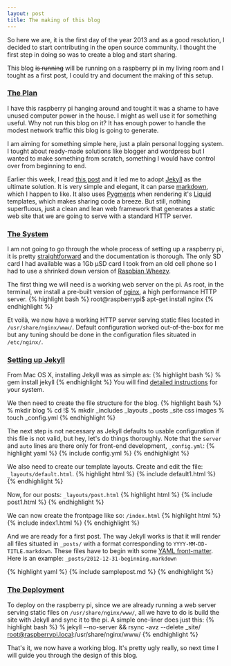 ```yaml
---
layout: post
title: The making of this blog
---
```


So here we are, it is the first day of the year 2013 and as a good resolution, I decided to start contributing in the open source community. I thought the first step in doing so was to create a blog and start sharing.



This blog <s>is running</s> will be running on a raspberry pi in my living room and I tought as a first post, I could try and document the making of this setup.

### [The Plan](#the_plan)

I have this raspberry pi hanging around and tought it was a shame to have unused computer power in the house. I might as well use it for something useful. Why not run this blog on it? It has enough power to handle the modest network traffic this blog is going to generate.

I am aiming for something simple here, just a plain personal logging system. I tought about ready-made solutions like blogger and wordpress but I wanted to make something from scratch, something I would have control over from beginning to end.

Earlier this week, I read [this post](http://blog.alexbrowne.info/how-i-made-my-blog-faster/) and it led me to adopt [Jekyll](http://jekyllrb.com/) as the ultimate solution. It is very simple and elegant, it can parse [markdown](http://daringfireball.net/projects/markdown/), which I happen to like. It also uses [Pygments](http://pygments.org) when rendering it's [Liquid](http://liquidmarkup.org) templates, which makes sharing code a breeze. But still, nothing superfluous, just a clean and lean web framework that generates a static web site that we are going to serve with a standard HTTP server.

### [The System](#the_system)

I am not going to go through the whole process of setting up a raspberry pi, it is pretty [straightforward](http://elinux.org/RPi_Easy_SD_Card_Setup) and the documentation is thorough. The only SD card I had available was a 1Gb µSD card I took from an old cell phone so I had to use a shrinked down version of [Raspbian Wheezy](http://www.raspberrypi.org/downloads).

The first thing we will need is a working web server on the pi. As root, in the terminal, we install a pre-built version of [nginx](http://nginx.org), a high performance HTTP server.
{% highlight bash %}
root@raspberrypi$ apt-get install nginx
{% endhighlight %}

Et voilà, we now have a working HTTP server serving static files located in `/usr/share/nginx/www/`. Default configuration worked out-of-the-box for me but any tuning should be done in the configuration files situated in `/etc/nginx/`.

### [Setting up Jekyll](#setting_up_jekyll)

From Mac OS X, installing Jekyll was as simple as:
{% highlight bash %}
% gem install jekyll
{% endhighlight %}
You will find [detailed instructions](https://github.com/mojombo/jekyll/wiki/Install) for your system.

We then need to create the file structure for the blog.
{% highlight bash %}
% mkdir blog
% cd !$
% mkdir _includes _layouts _posts _site css images
% touch _config.yml
{% endhighlight %}

The next step is not necessary as Jekyll defaults to usable configuration if this file is not valid, but hey, let's do things thoroughly. Note that the `server` and `auto` lines are there only for front-end development, `_config.yml`:
{% highlight yaml %}
{% include config.yml %}
{% endhighlight %}

We also need to create our template layouts. Create and edit the file: `_layouts/default.html`.
{% highlight html %}
{% include default1.html %}
{% endhighlight %}

Now, for our posts: `_layouts/post.html`
{% highlight html %}
{% include post1.html %}
{% endhighlight %}

We can now create the frontpage like so: `/index.html`
{% highlight html %}
{% include index1.html %}
{% endhighlight %}

And we are ready for a first post. The way Jekyll works is that it will render all files situated in `_posts/` with a format corresponding to `YYYY-MM-DD-TITLE.markdown`. These files have to begin with some [YAML front-matter](https://github.com/mojombo/jekyll/wiki/YAML-Front-Matter). Here is an example: `_posts/2012-12-31-beginning.markdown`

{% highlight yaml %}
{% include samplepost.md %}
{% endhighlight %}

### [The Deployment](#the_deployment)

To deploy on the raspberry pi, since we are already running a web server serving static files on `/usr/share/nginx/www/`, all we have to do is build the site with Jekyll and sync it to the pi. A simple one-liner does just this:
{% highlight bash %}
% jekyll --no-server && rsync -avz --delete _site/ root@raspberrypi.local:/usr/share/nginx/www/
{% endhighlight %}

That's it, we now have a working blog. It's pretty ugly really, so next time I will guide you through the design of this blog.
